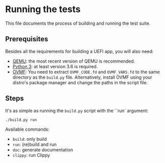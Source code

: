 # Running the tests

This file documents the process of building and running the test suite.

## Prerequisites

Besides all the requirements for building a UEFI app, you will also need:

- [QEMU](https://www.qemu.org/): the most recent version of QEMU is recommended.
- [Python 3](https://www.python.org): at least version 3.6 is required.
- [OVMF](https://github.com/tianocore/tianocore.github.io/wiki/OVMF):
  You need to extract `OVMF_CODE.fd` and `OVMF_VARS.fd` to the same directory as the `build.py` file.
  Alternatively, install OVMF using your distro's package manager and change the paths in the script file.

## Steps

It's as simple as running the `build.py` script with the ``run` argument:

```sh
./build.py run
```

Available commands:

- `build`: only build
- `run`: (re)build and run
- `doc`: generate documentation
- `clippy`: run Clippy
